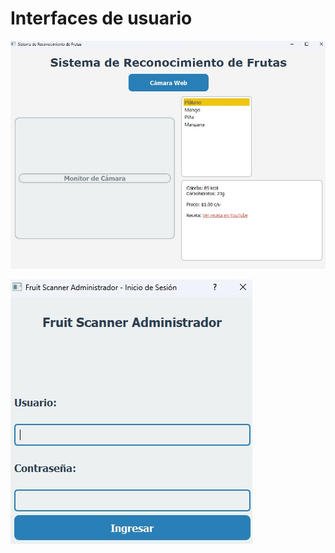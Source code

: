 # Interfaces de usuario

![Diagrama del proyecto](https://github.com/AlejandroLog/Interfaces_Fruit/blob/f6c309af5c109a0cd0a4e65a600369a0ad641395/Imagen%20de%20WhatsApp%202025-02-24%20a%20las%2021.06.46_10d08e81.jpg)

![Diagrama del proyecto](https://github.com/AlejandroLog/Interfaces_Fruit/blob/f6c309af5c109a0cd0a4e65a600369a0ad641395/in2.jpg)
